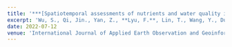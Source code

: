 ```yaml
---
title: '***[Spatiotemporal assessments of nutrients and water quality in coastal areas using remote sensing and a spatiotemporal deep learning model](https://www.sciencedirect.com/science/article/pii/S1569843222000991)***'
excerpt: 'Wu, S., Qi, Jin., Yan, Z., **Lyu, F.**, Lin, T., Wang, Y., Du, Z. (2022). Spatiotemporal assessments of nutrients and water quality in coastal areas using remote sensing and a spatiotemporal deep learning model. *International Journal of Applied Earth Observation and Geoinformation* Volume 112, 2022, 102897, ISSN 1569-8432, https://doi.org/10.1016/j.jag.2022.102897'
date: 2022-07-12
venue: 'International Journal of Applied Earth Observation and Geoinformation'
---
```

